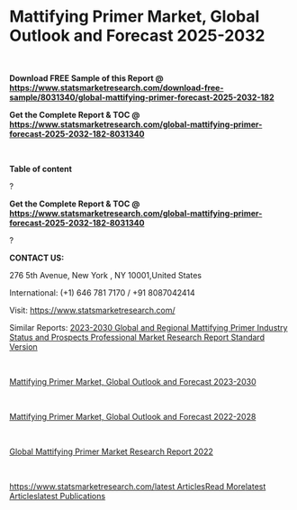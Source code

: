 <h1>Mattifying Primer Market, Global Outlook and Forecast 2025-2032</h1><br/><p><strong>Download FREE Sample of this Report @ <a href="https://www.statsmarketresearch.com/download-free-sample/8031340/global-mattifying-primer-forecast-2025-2032-182">https://www.statsmarketresearch.com/download-free-sample/8031340/global-mattifying-primer-forecast-2025-2032-182</a></strong></p>
 
 
 
 <div><b>Get the Complete Report & TOC @ <a href="https://www.statsmarketresearch.com/global-mattifying-primer-forecast-2025-2032-182-8031340">https://www.statsmarketresearch.com/global-mattifying-primer-forecast-2025-2032-182-8031340</a></b></div>
 
 
 
 <p><br />
 
 <b>Table of content</b></p>
 
 
 
 <p>? </p>
 
 
 
 <div><b>Get the Complete Report & TOC @ <a href="https://www.statsmarketresearch.com/global-mattifying-primer-forecast-2025-2032-182-8031340">https://www.statsmarketresearch.com/global-mattifying-primer-forecast-2025-2032-182-8031340</a></b></div>
 
 
 
 <p>? </p>
 
 
 
 <p><b>CONTACT US:</b><br />
 
 276 5th Avenue, New York , NY 10001,United States<br />
 
 International: (+1) 646 781 7170 / +91 8087042414<br />
 
 Visit: <a href="https://www.statsmarketresearch.com/">https://www.statsmarketresearch.com/</a><br />
 
 Similar Reports: <a href="https://www.statsmarketresearch.com/global-mattifying-primer-forecast-2025-2032-182-8031340">2023-2030 Global and Regional Mattifying Primer Industry Status and Prospects Professional Market Research Report Standard Version</a><br />
 
 <br />
 
 <a href="https://www.statsmarketresearch.com/global-mattifying-primer-forecast-2025-2032-182-8031340">Mattifying Primer Market, Global Outlook and Forecast 2023-2030</a><br />
 
 <br />
 
 <a href="https://www.statsmarketresearch.com/global-mattifying-primer-forecast-2025-2032-182-8031340">Mattifying Primer Market, Global Outlook and Forecast 2022-2028</a><br />
 
 <br />
 
 <a href="https://www.statsmarketresearch.com/global-mattifying-primer-forecast-2025-2032-182-8031340">Global Mattifying Primer Market Research Report 2022</a><br />
 
 <br />
 
 <a href="https://gyeongbokgung.com">https://www.statsmarketresearch.com/</a><a href="https://hallyeomaritime.com">latest Articles</a><a href="https://jingwansa.com">Read More</a><a href="https://nguoiviet.jp/">latest Articles</a><a href="https://www.intelmarketresearch.com/">latest Publications</a></p>